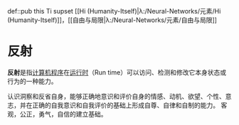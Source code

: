 def::pub this Ti supset [[Hi (Humanity-Itself)|λ:/Neural-Networks/元素/Hi (Humanity-Itself)]]，[[自由与局限|λ:/Neural-Networks/元素/自由与局限]]


# 反射
**反射**是指[计算机程序](https://baike.baidu.com/item/计算机程序?fromModule=lemma_inlink)在[运行时](https://baike.baidu.com/item/运行时?fromModule=lemma_inlink)（Run time）可以访问、检测和修改它本身状态或行为的一种能力。

认识洞察和反省自身，能够正确地意识和评价自身的情感、动机、欲望、个性、意志，并在正确的自我意识和自我评价的基础上形成自尊、自律和自制的能力。 客观，公正，勇气，自信的建立基础。